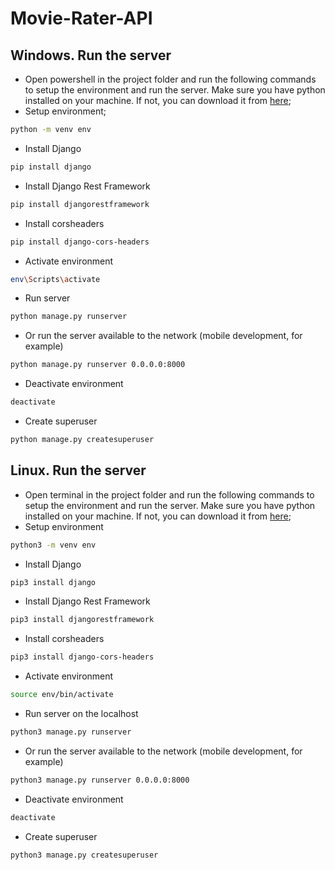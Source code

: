 # Movie-Rater-API

## Windows. Run the server
- Open powershell in the project folder and run the following commands to setup the environment and run the server. Make sure you have python installed on your machine. If not, you can download it from [here](https://www.python.org/downloads/);
- Setup environment;
```bash
python -m venv env
```
- Install Django
```bash
pip install django
```
- Install Django Rest Framework
```bash
pip install djangorestframework
```
- Install corsheaders
```bash
pip install django-cors-headers
```
- Activate environment
```bash
env\Scripts\activate
```
- Run server
```bash
python manage.py runserver
```
- Or run the server available to the network (mobile development, for example)
```bash
python manage.py runserver 0.0.0.0:8000
```
- Deactivate environment
```bash
deactivate
```
- Create superuser
```bash
python manage.py createsuperuser
```
## Linux. Run the server
- Open terminal in the project folder and run the following commands to setup the environment and run the server. Make sure you have python installed on your machine. If not, you can download it from [here](https://www.python.org/downloads/);
- Setup environment
```bash
python3 -m venv env
```
- Install Django
```bash
pip3 install django
```
- Install Django Rest Framework
```bash
pip3 install djangorestframework
```
- Install corsheaders
```bash
pip3 install django-cors-headers
```
- Activate environment
```bash
source env/bin/activate
```
- Run server on the localhost
```bash
python3 manage.py runserver
```
- Or run the server available to the network (mobile development, for example)
```bash
python3 manage.py runserver 0.0.0.0:8000
```
- Deactivate environment
```bash
deactivate
```
- Create superuser
```bash
python3 manage.py createsuperuser
```
